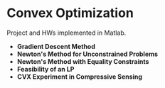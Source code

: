 # Convex Optimization


Project and HWs implemented in Matlab. 


- **Gradient Descent Method**
- **Newton's Method for Unconstrained Problems**
- **Newton's Method with Equality Constraints**
- **Feasibility of an LP**
- **CVX Experiment in Compressive Sensing**